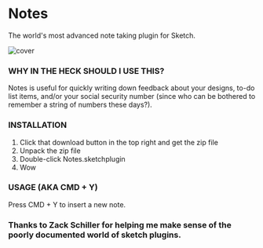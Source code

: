 # Notes
The world's most advanced note taking plugin for Sketch.

![cover](https://github.com/cshdllr/Notes/blob/master/cover.png)

### WHY IN THE HECK SHOULD I USE THIS?
Notes is useful for quickly writing down feedback about your designs, to-do list items, and/or your social security number (since who can be bothered to remember a string of numbers these days?).

### INSTALLATION

1. Click that download button in the top right and get the zip file
2. Unpack the zip file
3. Double-click Notes.sketchplugin
4. Wow

### USAGE (AKA CMD + Y)
Press CMD + Y to insert a new note.


### Thanks to Zack Schiller for helping me make sense of the poorly documented world of sketch plugins.
